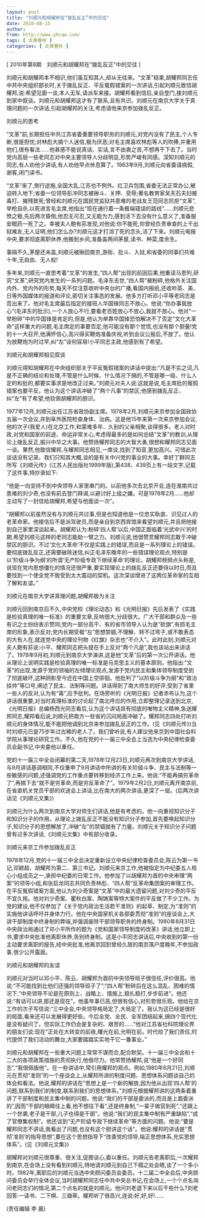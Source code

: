 ```yaml
---
layout: post
title: "刘顺元和胡耀邦在“拨乱反正”中的交往"
date: 2010-08-15
author: 
from: http://www.yhcqw.com/
tags: [ 炎黄春秋 ]
categories: [ 炎黄春秋 ]
---
```



[ 2010年第8期　刘顺元和胡耀邦在“拨乱反正”中的交往 ]


刘顺元和胡耀邦本不相识,他们虽互知其人,却从无往来。“文革”结束,胡耀邦同志任中共中央组织部长时,关于拨乱反正、平反冤假错案的一次讲话,引起刘顺元致信胡耀邦,说:希望见面一谈,本人无车,请派车来接。胡耀邦看到信后,亲自登门,接刘顺元到家中叙谈。刘顺元和胡耀邦这才有了联系,且有共识。刘顺元在南京大学关于真理问题的一次讲话,引起胡耀邦的关注,考虑请他来京参加拨乱反正。

刘顺元的思考


“文革”前,长期担任中共江苏省委重要领导职务的刘顺元,对党内没有了民主,个人专断,很是担忧;对林彪大搞个人迷信,极为厌恶;对毛主席喜欢林彪等人的吹捧,并重用他们,很有看法……他甚感不能说真话、实话,言不由衷之苦,不想再干下去了。当时党内高层一些老同志对中央主要领导人分歧明显,形势严峻有同感。深知刘顺元的同志,有人劝他少讲话,有人劝他早点休息算了。1963年9月,刘顺元向省委请病假,谢客,闭门读书。


“文革”来了,倒行逆施,全国大乱,江苏也不例外。红卫兵包围,省委无法正常办公,被迫转入地下;省委一位领导彭冲同志被揪斗、关押、受辱;著名教育家吴天石夫妇被毒打、摧残致死;曾经和刘顺元在国民党监狱共患难的老战友王范同志抗拒“文革”,举枪自杀,以死进言毛主席,他指出“现在通行着一条极端错误的路线”……刘顺元悲愤之极,先后两次昏倒,他忍无可忍,又无能为力,感到活下去没有什么意义了,准备服安眠药一死了之。幸被夫人鲍有荪发现,对他说:你不能死,你曾经负责审查的上千出狱难友,无人证明,他们怎么办?刘顺元这才打消了死的念头,活了下来。刘顺元电报中央,要求彻底离职休养,他搬到乡间,准备盖两间茅屋,读书、种菜,度余生。

事隔不久,茅屋还未盖,刘顺元被揪回南京,游街、批斗、入狱,和省委的同事们共难十年,无自由、无人权!


多年来,刘顺元一直思考着“文革”的发生,“四人帮”出现的前因后果,他重读马恩列,研究“文革”,研究党内发生的一系列问题。毛泽东去世,“四人帮”被粉碎,他格外关注国内外、党内外的形势,每天不仅注意收听中央台的广播,看国内报纸,还收听英、美、日等外国媒体的报道和评论,密切关注事态的发展。他多方打听邓小平等老同志是否出来了。他对毛主席最后指定的接班人华国锋同志不放心。他说:“你办事我放心”(毛泽东的批示),一个人放心不行,要看老百姓放心不放心,我就不放心。他对“一举粉碎”中的华国锋是肯定的,但是,他认为单靠华国锋恐怕解决不了否定“文化大革命”这样重大的问题,毛主席定的事要否定,他可能没有那个觉悟,也没有那个胆量!党的十一大召开,他满怀信心,高兴得买鞭炮准备庆祝,听到会议公报后,不放了。他认为放鞭炮为时过早,纠“左”谈何容易!小平同志主政,他感到有了希望。

刘顺元和胡耀邦相见叙谈


刘顺元得知胡耀邦在中央组织部关于平反冤假错案的讲话中提出:“凡是不实之词,凡是不正确的结论和处理,不管是什么时候、什么情况下搞的,不管是哪一级、什么人定的和批的,都要实事求是地改正过来。”刘顺元对夫人说:这就是说,毛主席批的冤假错案也要平反。他认为这个讲话冲破了“两个凡事”的禁区;他感到拨乱反正、纠“左”有了希望;他钦佩胡耀邦的胆识。


1977年12月,刘顺元出任江苏省政协副主席。1978年2月,刘顺元来京参加全国政协五届一次会议,并到阜外医院检查身体、治病。这是他15年来第一次来京参加会议,他的次子(我爱人)在北京工作,和蒙难多年、久别的父亲相聚,谈得很多。老人对时政,对党和国家的前途、命运非常关心,考虑得最多的是如何总结“文革”的教训,从理论上拨乱反正,振兴中华之大事。他赞扬耀邦同志的大智大勇,很想和耀邦同志见面一谈。果然,他致信耀邦,与耀邦同志相见,一席谈,找到了知音,更加高兴。可惜此次谈话没有记录。我们只知其大概,谈的是有关中兴党的事业的大事。幸好丁群同志所写《刘顺元传》(江苏人民出版社1999年版),第438、439页上有一段文字,记载了这件事,特抄录如下:


“他是一向坚持不到中央领导人家里串门的。以前他多次去北京开会,连在淮南共过患难的刘少奇,也没有前去登门拜谒,以避讨好上级之嫌。可是1978年2月……他却主动写了一封信给胡耀邦,希望与他面谈一次”。


“胡耀邦以前虽然没有与刘顺元共过事,但是也知道他是一位忠实耿直、识见过人的老革命家。他接信后不是派驾驶员,而是亲自到京西宾馆来看望刘顺元,并且把他接到自己家里深谈起来。胡耀邦认为:粉碎‘四人帮’以后,中国正面临着‘光武中兴’的时期,希望刘顺元这样的老同志能助一臂之力。刘顺元说,他很赞赏耀邦同志敢于冲破禁区的胆识。不过‘文化大革命’不仅是实践上的错误,而且是一系列理论上的错误。要彻底拨乱反正,还需要破除迷信,纠正毛泽东晚年的一些错误理论观点,特别是以‘阶级斗争为纲’的所谓‘无产阶级专政下继续革命’的理论。胡耀邦频频点头称是,说现在党内思想僵化的情况还很严重,要实现理论上的拨乱反正还要待以时日,而且要找到一个使全党不致受到太大震动的契机。这次深谈增进了这两位革命家的互相了解和友谊。”

刘顺元在南京大学讲真理问题,胡耀邦极为关注


刘顺元回到南京后不久,中央党校《理论动态》和《光明日报》先后发表了《实践是检验真理的唯一标准》的重要文章,反响很大,分歧很大。广大干部和群众及一些有识之士纷纷表示赞同;党内一部分高干、有的省市领导人认为是“砍旗”,有损毛主席的形象,表示反对;党内长期受极“左”思想禁锢,不理解、转不过弯子,或不敢表态的大有人在,就连党中央的理论刊物《红旗》杂志也“不介入”。此时此刻,刘顺元对夫人鲍有荪说:小平、耀邦同志把头提在手上反对“两个凡是”,我也该站出来讲话了。1978年9月初,刘顺元到南京大学演讲,这是他“文革”后的第一次公开讲话。他从理论上说明实践是检验真理的唯一标准是马克思主义的基本原则。他指出:“文革”的出现,发源于党的领袖的左倾理论观点,发源于党内民主和集体领导制度受到了彻底破坏,这种阴影至今还在中国上空徘徊。他批判了“以阶级斗争为纲”和“政治挂帅”等口号,阐述了民主、法制等问题。讲话得到了南大师生的好评;受到了省里一些人的反对,认为有“毒”,应予批判。在场旁听的《光明日报》记者赤布认为,这个讲话很重要,对当时真理标准的讨论起了南北呼应的作用,立即整理记录送到北京,《光明日报》总编杨西光同志看后,认为这个讲话具有彻底的唯物主义精神,急送耀邦同志,耀邦看后说,刘顺元把南方一些省的沉闷局面冲破了。耀邦同志四处打听刘顺元的身体情况,能不能把他调到北京来参加拨乱反正的工作。(见《刘顺元传》)当时刘顺元已是75岁年过古稀的老人了。我们曾听说,有人建议他来京到中国社会科学院从事理论研究工作。不久,他在党的十一届三中全会上当选为中央纪律检查委员会副书记,中央委他以重任。


党的十一届三中全会闭幕的第二天,1978年12月23日,刘顺元再次到南京大学讲话,与9月讲话基调相同,不仅重申了9月讲话中所讲的有关阶级斗争、民主与法制等一些敏感的问题,还强调党的工作重点要转移到经济工作上来。他说:“不能再搞穷革命了”,再搞下去“就不是穷革命,而是穷反革命了”。1979年2月2日,刘顺元离开南京前,在省直机关党员干部的欢送会上讲话,比在南大的两次讲话,更深了一层。(后两次讲话见《刘顺元文集》)


刘顺元为什么两次到南京大学对师生们讲话,他是有考虑的。他一向重视知识分子和知识分子的作用。从理论上拨乱反正不能没有知识分子参加,首先要唤起知识分子,知识分子的思想解放了,冲破“左”的禁锢就有了力量。刘顺元关于知识分子问题曾有过多次讲话,《刘顺元文集》中有部分收录。

刘顺元来京工作参加拨乱反正


1978年12月,党的十一届三中全会决定重新设立中央纪律检查委员会,陈云为第一书记,邓颖超、胡耀邦为第二、第三书记。刘顺元来京工作,他被指定为中纪委五人核心小组成员之一,承担中纪委的日常工作。他参加了以胡耀邦为首的中央审理“两案”的领导小组,和张启龙同志共同负责林彪、“四人帮”反革命集团案的审理工作。在平反冤假错案方面,他认为刘少奇案是“文革”中的最大遗留问题,对刘少奇的平反不宜久拖。他对刘少奇案、瞿秋白案、陶铸案等特大案件的平反做了不少工作。为党的建设,他不仅参加了《关于党内政治生活若干准则》的起草、制定,为“准则”的实施他讲话呼吁并身体力行。他在中央国家机关各部委贯彻“准则”的座谈会上,大讲干部制度中终身制的弊端,并强调废除干部领导职务的终身制。1980年8月31日中央政治局通过了邓小平所作的题为《党和国家领导制度的改革》讲话,他立即上书,要求中央批准他离职休养,告别终身制。这是小平同志讲话后,中央收到的第一份主动要求离职的报告,经中央批准,他离京回到曾经久居的南京落户度晚年,不参加政事,很少公开露面。

刘顺元和胡耀邦的友谊


刘顺元对当时以邓小平、陈云、胡耀邦为首的中央领导班子很信任,评价很高。他说:“不可能找到比他们还强的领导班子了”;“四人帮”粉碎后在这么混乱、困难的情况下,“中央领导不论是在原则上、战略上、措施上,稳扎稳打,步步前进”。他还说:“有话可以讲,那还是现在”。他虽年事已高,但很有信心,对形势很乐观。他给在京工作的次子写信说:“三中全会,中央领导格局定了,大局定了。我认为这已经是很好的局面,看来还可以发展得更好些。今后全党、全民、全军团结起来,搞四个现代化是没有疑问了。但实际工作仍会是复杂的、艰苦的……”他对江苏省社科院理论界的朋友们说:现在“正处在大转变的前夜,曙光在前,光明在前。时代给了我们责任,时代提供了我们活动的舞台,大家要踏踏实实地干它一番事业。”


刘顺元和胡耀邦在一些重大问题上常常不谋而合,配合默契。十一届三中全会和十二大的各项政策措施的贯彻执行,他很尽力。他常赞扬耀邦,说“他是一个好同志”,“我很佩服他”。在一些讲话中,常引用耀邦的观点。例如,1980年6月21日,刘顺元在贯彻“准则”的一个座谈会上,从耀邦所讲的制度问题、思想体系问题谈自己的体会和看法。他说,耀邦的讲话在“思想上是一个新的解放,因为他从出现‘四人帮’的问题,联系到我们的制度,联系到我们的思想体系。”刘顺元根据耀邦讲的这两条着重讲了干部制度和民主集中制的问题。他说:“我们的干部是委派的,而且是上面委派的”,因而“干部的眼睛往上看,他不想往下看”,还是终身制,“一辈子做官到死”,“还跟上一个世袭,老子是干部,儿子也得是干部”。他说:“我们的民主集中制有严重缺陷”,“成了官僚集权制”。他还谈到“无产阶级专政下继续革命”等方面的问题。他说:“要是耀邦同志不讲话,我看出了问题,也没有这个胆讲这个话”。他说:耀邦的讲话是“贯彻‘准则’的指导思想”,要在这个思想指导下“改善党的领导,端正思想体系,充实思想体系”。(见《刘顺元文集》)


胡耀邦对刘顺元很尊重、很关注,促膝谈心,委以重任。刘顺元告老离职后,一次耀邦到南京,在会场上没有看到刘顺元,特地请刘顺元到自己下榻之处会晤,谈了一个多小时。1982年,离职后的刘顺元当选中央顾问委员会委员。十二届二中全会后,中央顾问委员会举行全体会议,当时胡耀邦同志任中共中央总书记,在会场上,一个个点名询问老同志们的情况,第二个点名的就是刘顺元。他问刘老退下来以后干些什么?刘老回答:一读书、二下棋、三锄草。耀邦听了很高兴,连说:好,好,好!……

(责任编辑 李 晨)


